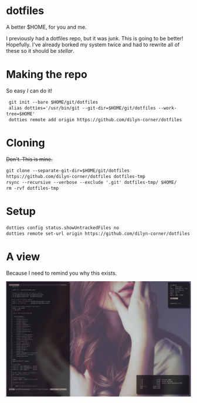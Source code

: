 # dotfiles
A better $HOME, for you and me.

I previously had a dotfiles repo, but it was junk. This is going to be better! Hopefully. 
I've already borked my system twice and had to rewrite all of these so it should be _stellar_. 

# Making the repo

So easy _I_ can do it!

```
 git init --bare $HOME/git/dotfiles
 alias dotties='/usr/bin/git --git-dir=$HOME/git/dotfiles --work-tree=$HOME'
 dotties remote add origin https://github.com/dilyn-corner/dotfiles
```

# Cloning

~~Don't. This is mine.~~ 

```
git clone --separate-git-dir=$HOME/git/dotfiles https://github.com/dilyn-corner/dotfiles dotfiles-tmp
rsync --recursive --verbose --exclude '.git' dotfiles-tmp/ $HOME/
rm -rvf dotfiles-tmp
```

# Setup
```
dotties config status.showUntrackedFiles no
dotties remote set-url origin https://github.com/dilyn-corner/dotfiles
```

# A view

Because I need to remind you why this exists.

![alt text](https://github.com/dilyn-corner/dotfiles/blob/master/scrots/busybusy.jpg)
